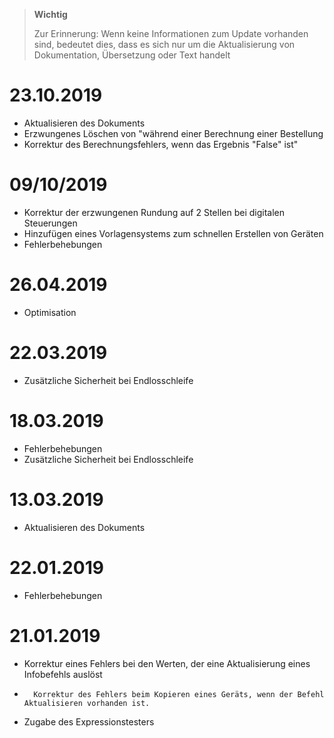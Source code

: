 >**Wichtig**
>
>Zur Erinnerung: Wenn keine Informationen zum Update vorhanden sind, bedeutet dies, dass es sich nur um die Aktualisierung von Dokumentation, Übersetzung oder Text handelt

# 23.10.2019

- Aktualisieren des Dokuments
- Erzwungenes Löschen von "während einer Berechnung einer Bestellung
- Korrektur des Berechnungsfehlers, wenn das Ergebnis "False" ist"

# 09/10/2019

- Korrektur der erzwungenen Rundung auf 2 Stellen bei digitalen Steuerungen
- Hinzufügen eines Vorlagensystems zum schnellen Erstellen von Geräten
- Fehlerbehebungen

# 26.04.2019

- Optimisation

# 22.03.2019

- Zusätzliche Sicherheit bei Endlosschleife

# 18.03.2019

- Fehlerbehebungen
- Zusätzliche Sicherheit bei Endlosschleife

# 13.03.2019

- Aktualisieren des Dokuments

# 22.01.2019

-   Fehlerbehebungen

# 21.01.2019

-   Korrektur eines Fehlers bei den Werten, der eine Aktualisierung eines Infobefehls auslöst
-		Korrektur des Fehlers beim Kopieren eines Geräts, wenn der Befehl Aktualisieren vorhanden ist.
-   Zugabe des Expressionstesters
